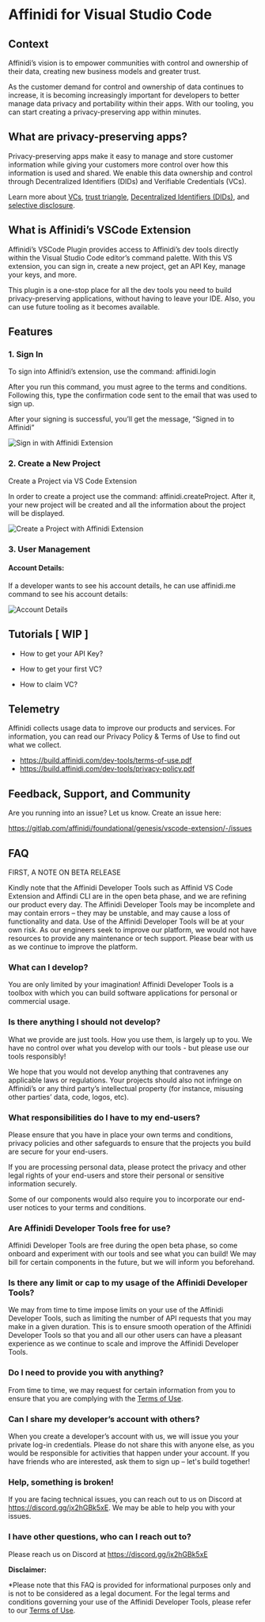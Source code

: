 # Affinidi for Visual Studio Code

## Context

Affinidi’s vision is to empower communities with control and ownership of their data, creating new business models and greater trust.

As the customer demand for control and ownership of data continues to increase, it is becoming increasingly important for developers to better manage data privacy and portability within their apps. With our tooling, you can start creating a privacy-preserving app within minutes.

## What are privacy-preserving apps? 

Privacy-preserving apps make it easy to manage and store customer information while giving your customers more control over how this information is used and shared. We enable this data ownership and control through Decentralized Identifiers (DIDs) and Verifiable Credentials (VCs). 

Learn more about [VCs](https://academy.affinidi.com/what-are-verifiable-credentials-79f1846a7b9), [trust triangle](https://academy.affinidi.com/what-is-the-trust-triangle-9a9caf36b321), [Decentralized Identifiers (DIDs)](https://academy.affinidi.com/demystifying-decentralized-identifiers-dids-2dc6fc3148fd), and [selective disclosure](https://academy.affinidi.com/a-detailed-guide-on-selective-disclosure-87b89cea1602).

## What is Affinidi’s VSCode Extension

Affinidi’s VSCode Plugin provides access to Affinidi’s dev tools directly within the Visual Studio Code editor’s command palette. With this VS extension, you can sign in, create a new project, get an API Key, manage your keys, and more.  

This plugin is a one-stop place for all the dev tools you need to build privacy-preserving applications, without having to leave your IDE. Also, you can use future tooling as it becomes available.  

## Features

### 1. Sign In  

To sign into Affinidi’s extension, use the command: affinidi.login

After you run this command, you must agree to the terms and conditions. Following this, type the confirmation code sent to the email that was used to sign up.

After your signing is successful, you’ll get the message, “Signed in to Affinidi”

![Sign in with Affinidi Extension](https://build.affinidi.com/dev-tools/vscode-extension/features/login.gif)

### 2. Create a New Project 

Create a Project via VS Code Extension 

In order to create a project use the command: affinidi.createProject. After it, your new project will be created and all the information about the project will be displayed.

![Create a Project with Affinidi Extension](https://build.affinidi.com/dev-tools/vscode-extension/features/create_project.gif)


### 3. User Management

#### Account Details: 

If a developer wants to see his account details, he can use affinidi.me command to see his account details:

![Account Details](https://build.affinidi.com/dev-tools/vscode-extension/features/account_details.png)

## Tutorials [ WIP ]

- How to get your API Key?

- How to get your first VC?

- How to claim VC?

## Telemetry

Affinidi collects usage data to improve our products and services. For information, you can read our Privacy Policy  & Terms of Use to find out what we collect.

- https://build.affinidi.com/dev-tools/terms-of-use.pdf
- https://build.affinidi.com/dev-tools/privacy-policy.pdf

## Feedback, Support, and Community

Are you running into an issue? Let us know. Create an issue here:

https://gitlab.com/affinidi/foundational/genesis/vscode-extension/-/issues


## FAQ

FIRST, A NOTE ON BETA RELEASE 

Kindly note that the Affinidi Developer Tools such as Affinid VS Code Extension and Affindi CLI are in the open beta phase, and we are refining our product every day. The Affinidi Developer Tools may be incomplete and may contain errors – they may be unstable, and may cause a loss of functionality and data. Use of the Affinidi Developer Tools will be at your own risk. As our engineers seek to improve our platform, we would not have resources to provide any maintenance or tech support. Please bear with us as we continue to improve the platform. 

### What can I develop? 

You are only limited by your imagination! Affinidi Developer Tools is a toolbox with which you can build software applications for personal or commercial usage. 

### Is there anything I should not develop? 

What we provide are just tools. How you use them, is largely up to you. We have no control over what you develop with our tools - but please use our tools responsibly!  

We hope that you would not develop anything that contravenes any applicable laws or regulations. Your projects should also not infringe on Affinidi’s or any third party’s intellectual property (for instance, misusing other parties’ data, code, logos, etc). 

### What responsibilities do I have to my end-users? 

Please ensure that you have in place your own terms and conditions, privacy policies and other safeguards to ensure that the projects you build are secure for your end-users. 

If you are processing personal data, please protect the privacy and other legal rights of your end-users and store their personal or sensitive information securely. 

Some of our components would also require you to incorporate our end-user notices to your terms and conditions. 

### Are Affinidi Developer Tools free for use? 

Affinidi Developer Tools are free during the open beta phase, so come onboard and experiment with our tools and see what you can build! We may bill for certain components in the future, but we will inform you beforehand. 

### Is there any limit or cap to my usage of the Affinidi Developer Tools? 

We may from time to time impose limits on your use of the Affinidi Developer Tools, such as limiting the number of API requests that you may make in a given duration. This is to ensure smooth operation of the Affinidi Developer Tools so that you and all our other users can have a pleasant experience as we continue to scale and improve the Affinidi Developer Tools. 

### Do I need to provide you with anything? 

From time to time, we may request for certain information from you to ensure that you are complying with the [Terms of Use](https://build.affinidi.com/dev-tools/terms-of-use.pdf).

### Can I share my developer’s account with others? 

When you create a developer’s account with us, we will issue you your private log-in credentials. Please do not share this with anyone else, as you would be responsible for activities that happen under your account. If you have friends who are interested, ask them to sign up – let's build together! 

### Help, something is broken! 

If you are facing technical issues, you can reach out to us on Discord at https://discord.gg/jx2hGBk5xE. We may be able to help you with your issues. 

### I have other questions, who can I reach out to? 

Please reach us on Discord at https://discord.gg/jx2hGBk5xE

**Disclaimer:**

*Please note that this FAQ is provided for informational purposes only and is not to be considered as a legal document. For the legal terms and conditions governing your use of the Affinidi Developer Tools, please refer to our [Terms of Use](https://build.affinidi.com/dev-tools/terms-of-use.pdf).
